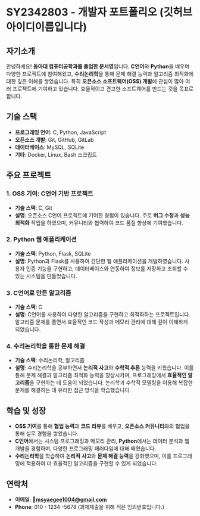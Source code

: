 # SY2342803 - 개발자 포트폴리오 (깃허브아이디이름입니다)

## 자기소개
안녕하세요! **동아대 컴퓨터공학과를 졸업한 문서영**입니다. **C언어**와 **Python**을 배우며 다양한 프로젝트에 참여해왔고, **수리논리학**을 통해 문제 해결 능력과 알고리즘 최적화에 대한 깊은 이해를 쌓았습니다. 특히 **오픈소스 소프트웨어(OSS) 개발**에 관심이 많아 여러 프로젝트에 기여하고 있습니다. 효율적이고 견고한 소프트웨어를 만드는 것을 목표로 합니다.

## 기술 스택
- **프로그래밍 언어**: C, Python, JavaScript
- **오픈소스 개발**: Git, GitHub, GitLab
- **데이터베이스**: MySQL, SQLite
- **기타**: Docker, Linux, Bash 스크립트

## 주요 프로젝트
### 1. **OSS 기여: C언어 기반 프로젝트**
- **기술 스택**: C, Git
- **설명**: 오픈소스 C언어 프로젝트에 기여한 경험이 있습니다. 주로 **버그 수정**과 **성능 최적화** 작업을 하였으며, 커뮤니티와 협력하여 코드 품질 향상에 기여했습니다.

### 2. **Python 웹 애플리케이션**
- **기술 스택**: Python, Flask, SQLite
- **설명**: Python과 Flask를 사용하여 간단한 웹 애플리케이션을 개발하였습니다. 사용자 인증 기능을 구현하고, 데이터베이스와 연동하여 정보를 저장하고 조회할 수 있는 시스템을 만들었습니다.

### 3. **C언어로 만든 알고리즘**
- **기술 스택**: C
- **설명**: C언어를 사용하여 다양한 알고리즘을 구현하고 최적화하는 프로젝트입니다. 알고리즘 문제를 풀면서 효율적인 코드 작성과 메모리 관리에 대해 깊이 이해하게 되었습니다.

### 4. **수리논리학을 통한 문제 해결**
- **기술 스택**: 수리논리학, 알고리즘
- **설명**: 수리논리학을 공부하면서 **논리적 사고**와 **수학적 추론** 능력을 키웠습니다. 이를 통해 문제 해결과 알고리즘 최적화 능력을 향상시키며, 프로그래밍에서 **효율적인 알고리즘**을 구현하는 데 도움이 되었습니다. 논리학과 수학적 모델링을 이용해 복잡한 문제를 해결하는 데 유리한 접근 방식을 학습했습니다.

## 학습 및 성장
- **OSS 기여**를 통해 **협업 능력**과 **코드 리뷰**를 배우고, **오픈소스 커뮤니티**와의 협업을 통해 실무 경험을 쌓았습니다.
- **C언어**에서는 시스템 프로그래밍과 메모리 관리, **Python**에서는 데이터 분석과 웹 개발을 경험하며, 다양한 프로그래밍 패러다임에 대해 배웠습니다.
- **수리논리학**을 학습하여 **논리적 사고**와 **문제 해결 능력**을 강화했으며, 이를 프로그래밍에 적용하여 더 효율적인 알고리즘을 구현할 수 있게 되었습니다.

## 연락처
- **이메일**: **msyaegee1004@gmail.com** 
- **Phone**: 010 - 1234 -5678 (과제제출을 위해 적은 임의번호입니다.)
